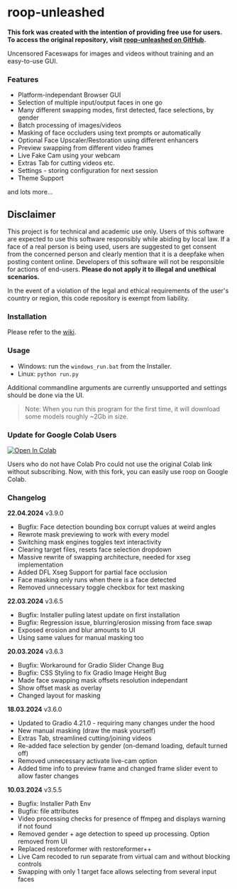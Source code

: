 # roop-unleashed

**This fork was created with the intention of providing free use for users. To access the original repository, visit [roop-unleashed on GitHub](https://github.com/C0untFloyd/roop-unleashed).**

Uncensored Faceswaps for images and videos without training and an easy-to-use GUI.

### Features

- Platform-independant Browser GUI
- Selection of multiple input/output faces in one go
- Many different swapping modes, first detected, face selections, by gender
- Batch processing of images/videos
- Masking of face occluders using text prompts or automatically
- Optional Face Upscaler/Restoration using different enhancers
- Preview swapping from different video frames
- Live Fake Cam using your webcam
- Extras Tab for cutting videos etc.
- Settings - storing configuration for next session
- Theme Support

and lots more...

## Disclaimer

This project is for technical and academic use only.
Users of this software are expected to use this software responsibly while abiding by local law. If a face of a real person is being used, users are suggested to get consent from the concerned person and clearly mention that it is a deepfake when posting content online. Developers of this software will not be responsible for actions of end-users.
**Please do not apply it to illegal and unethical scenarios.**

In the event of a violation of the legal and ethical requirements of the user's country or region, this code repository is exempt from liability.

### Installation

Please refer to the [wiki](https://github.com/C0untFloyd/roop-unleashed/wiki).

### Usage

- Windows: run the `windows_run.bat` from the Installer.
- Linux: `python run.py`

Additional commandline arguments are currently unsupported and settings should be done via the UI.

> Note: When you run this program for the first time, it will download some models roughly ~2Gb in size.

### Update for Google Colab Users

<a target="_blank" href="https://colab.research.google.com/drive/1PixFaQs_UD50HrQJheDF7100MD3N1GKd#scrollTo=r_s6t4OQgKms">
  <img src="https://colab.research.google.com/assets/colab-badge.svg" alt="Open In Colab"/>
</a>

Users who do not have Colab Pro could not use the original Colab link without subscribing. Now, with this fork, you can easily use roop on Google Colab.

### Changelog

**22.04.2024** v3.9.0

- Bugfix: Face detection bounding box corrupt values at weird angles
- Rewrote mask previewing to work with every model
- Switching mask engines toggles text interactivity
- Clearing target files, resets face selection dropdown
- Massive rewrite of swapping architecture, needed for xseg implementation
- Added DFL Xseg Support for partial face occlusion
- Face masking only runs when there is a face detected
- Removed unnecessary toggle checkbox for text masking

**22.03.2024** v3.6.5

- Bugfix: Installer pulling latest update on first installation
- Bugfix: Regression issue, blurring/erosion missing from face swap
- Exposed erosion and blur amounts to UI
- Using same values for manual masking too

**20.03.2024** v3.6.3

- Bugfix: Workaround for Gradio Slider Change Bug
- Bugfix: CSS Styling to fix Gradio Image Height Bug
- Made face swapping mask offsets resolution independant
- Show offset mask as overlay
- Changed layout for masking

**18.03.2024** v3.6.0

- Updated to Gradio 4.21.0 - requiring many changes under the hood
- New manual masking (draw the mask yourself)
- Extras Tab, streamlined cutting/joining videos
- Re-added face selection by gender (on-demand loading, default turned off)
- Removed unnecessary activate live-cam option
- Added time info to preview frame and changed frame slider event to allow faster changes

**10.03.2024** v3.5.5

- Bugfix: Installer Path Env
- Bugfix: file attributes
- Video processing checks for presence of ffmpeg and displays warning if not found
- Removed gender + age detection to speed up processing. Option removed from UI
- Replaced restoreformer with restoreformer++
- Live Cam recoded to run separate from virtual cam and without blocking controls
- Swapping with only 1 target face allows selecting from several input faces
